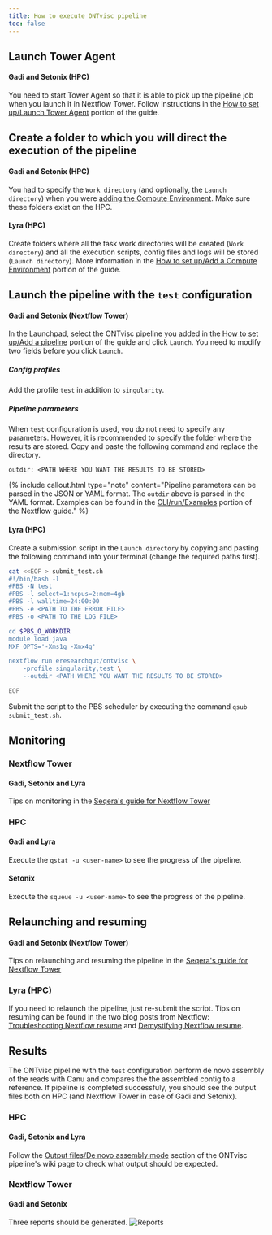 ```yaml
---
title: How to execute ONTvisc pipeline
toc: false
---
```




## Launch Tower Agent
#### Gadi and Setonix (HPC)
You need to start Tower Agent so that it is able to pick up the pipeline job when you launch it in Nextflow Tower. Follow instructions in the [How to set up/Launch Tower Agent](https://mantczakaus.github.io/ontvisc_guide/how_to_setup#launch-tower-agent) portion of the guide.

## Create a folder to which you will direct the execution of the pipeline
#### Gadi and Setonix (HPC)
You had to specify the `Work directory` (and optionally, the `Launch directory`) when you were [adding the Compute Environment](https://mantczakaus.github.io/ontvisc_guide/how_to_setup#add-a-compute-environment). Make sure these folders exist on the HPC. 
#### Lyra (HPC)
Create folders where all the task work directories will be created (`Work directory`) and all the execution scripts, config files and logs will be stored (`Launch directory`). More information in the [How to set up/Add a Compute Environment](https://mantczakaus.github.io/ontvisc_guide/how_to_setup#add-a-compute-environment) portion of the guide.

## Launch the pipeline with the `test` configuration
#### Gadi and Setonix (Nextflow Tower)
In the Launchpad, select the ONTvisc pipeline you added in the [How to set up/Add a pipeline](https://mantczakaus.github.io/ontvisc_guide/how_to_setup#add-a-pipeline) portion of the guide and click `Launch`. You need to modify two fields before you click `Launch`.
##### Config profiles
Add the profile `test` in addition to `singularity`.
##### Pipeline parameters
When `test` configuration is used, you do not need to specify any parameters. However, it is recommended to specify the folder where the results are stored. Copy and paste the following command and replace the directory.
```
outdir: <PATH WHERE YOU WANT THE RESULTS TO BE STORED>
```
{% include callout.html type="note" content="Pipeline parameters can be parsed in the JSON or YAML format. The `outdir` above is parsed in the YAML format. Examples can be found in the [CLI/run/Examples](https://www.nextflow.io/docs/latest/cli.html#run) portion of the Nextflow guide." %}
#### Lyra (HPC)
Create a submission script in the `Launch directory` by copying and pasting the following command into your terminal (change the required paths first).
```bash
cat <<EOF > submit_test.sh
#!/bin/bash -l
#PBS -N test
#PBS -l select=1:ncpus=2:mem=4gb
#PBS -l walltime=24:00:00
#PBS -e <PATH TO THE ERROR FILE>
#PBS -o <PATH TO THE LOG FILE>

cd $PBS_O_WORKDIR
module load java
NXF_OPTS='-Xms1g -Xmx4g'

nextflow run eresearchqut/ontvisc \
	-profile singularity,test \
	--outdir <PATH WHERE YOU WANT THE RESULTS TO BE STORED>

EOF
```
Submit the script to the PBS scheduler by executing the command `qsub submit_test.sh`.

## Monitoring
### Nextflow Tower
#### Gadi, Setonix and Lyra
Tips on monitoring in the [Seqera's guide for Nextflow Tower](https://help.tower.nf/23.2/monitoring/overview/)
### HPC
#### Gadi and Lyra
Execute the `qstat -u <user-name>` to see the progress of the pipeline.
#### Setonix
Execute the `squeue -u <user-name>` to see the progress of the pipeline.

## Relaunching and resuming
#### Gadi and Setonix (Nextflow Tower)
Tips on relaunching and resuming the pipeline in the [Seqera's guide for Nextflow Tower](https://help.tower.nf/23.2/launch/launchpad/#relaunch-pipeline-run)
### Lyra (HPC)
If you need to relaunch the pipeline, just re-submit the script. Tips on resuming can be found in the two blog posts from Nextflow: [Troubleshooting Nextflow resume](https://www.nextflow.io/blog/2019/troubleshooting-nextflow-resume.html) and [Demystifying Nextflow resume](https://www.nextflow.io/blog/2019/demystifying-nextflow-resume.html).

## Results
The ONTvisc pipeline with the `test` configuration perform de novo assembly of the reads with Canu and compares the the assembled contig to a reference. If pipeline is completed successfuly, you should see the output files both on HPC (and Nextflow Tower in case of Gadi and Setonix).
### HPC
#### Gadi, Setonix and Lyra
Follow the [Output files/De novo assembly mode](https://github.com/eresearchqut/ontvisc/wiki/Output-files#de-novo-assembly-mode) section of the ONTvisc pipeline's wiki page to check what output should be expected.

### Nextflow Tower
#### Gadi and Setonix
Three reports should be generated.
![Reports](.images/reports.png)
